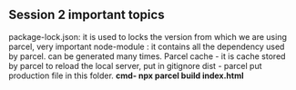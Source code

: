 ## Session 2 important topics

package-lock.json: it is used to locks the version from which we are using parcel, very important 
node-module : it contains all the dependency used by parcel. can be generated many times.
Parcel cache - it is cache stored by parcel to reload the local server, put in gitignore
dist - parcel put production file in this folder. **cmd-  npx parcel build index.html**
